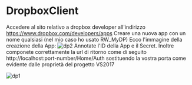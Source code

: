# DropboxClient
Accedere al sito relativo a dropbox developer all'indirizzo https://www.dropbox.com/developers/apps
Creare una nuova app con un nome qualsiasi (nel mio caso ho usato RW_MyDP) Ecco l'immagine della creazione della App:
![dp2](https://user-images.githubusercontent.com/8326495/43132362-d33254d2-8f3b-11e8-909c-cfbabb36f458.png)
Annotate l'ID della App e il Secret. Inoltre componete correttamente la url di ritorno come di seguito
http://localhost:port-number/Home/Auth sostituendo la vostra porta come evidente dalle proprietà del progetto VS2017



![dp1](https://user-images.githubusercontent.com/8326495/43132019-ccb71bb6-8f3a-11e8-80cf-cfaffeeb7bdc.png)
